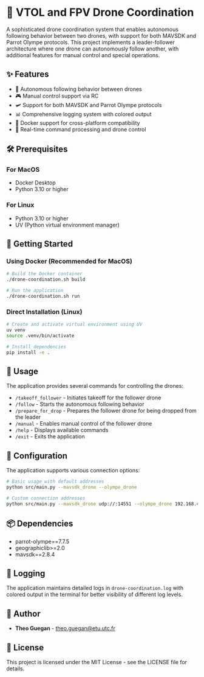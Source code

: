 # 🚁 VTOL and FPV Drone Coordination

A sophisticated drone coordination system that enables autonomous following behavior between two drones, with support for both MAVSDK and Parrot Olympe protocols. This project implements a leader-follower architecture where one drone can autonomously follow another, with additional features for manual control and special operations.

## ✨ Features

- 🤖 Autonomous following behavior between drones
- 🎮 Manual control support via RC
- 🛩️ Support for both MAVSDK and Parrot Olympe protocols
- 📊 Comprehensive logging system with colored output
- 🐳 Docker support for cross-platform compatibility
- 🔄 Real-time command processing and drone control

## 🛠️ Prerequisites

### For MacOS
- Docker Desktop
- Python 3.10 or higher

### For Linux
- Python 3.10 or higher
- UV (Python virtual environment manager)

## 🚀 Getting Started

### Using Docker (Recommended for MacOS)

```bash
# Build the Docker container
./drone-coordination.sh build

# Run the application
./drone-coordination.sh run
```

### Direct Installation (Linux)

```bash
# Create and activate virtual environment using UV
uv venv
source .venv/bin/activate

# Install dependencies
pip install -e .
```

## 🎯 Usage

The application provides several commands for controlling the drones:

- `/takeoff_follower` - Initiates takeoff for the follower drone
- `/follow` - Starts the autonomous following behavior
- `/prepare_for_drop` - Prepares the follower drone for being dropped from the leader
- `/manual` - Enables manual control of the follower drone
- `/help` - Displays available commands
- `/exit` - Exits the application

## 🔧 Configuration

The application supports various connection options:

```bash
# Basic usage with default addresses
python src/main.py --mavsdk_drone --olympe_drone

# Custom connection addresses
python src/main.py --mavsdk_drone udp://:14551 --olympe_drone 192.168.42.1
```

## 📦 Dependencies

- parrot-olympe==7.7.5
- geographiclib>=2.0
- mavsdk==2.8.4

## 📝 Logging

The application maintains detailed logs in `drone-coordination.log` with colored output in the terminal for better visibility of different log levels.

## 👥 Author

- **Theo Guegan** - [theo.guegan@etu.utc.fr](mailto:theo.guegan@etu.utc.fr)

## 📄 License

This project is licensed under the MIT License - see the LICENSE file for details.
